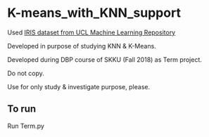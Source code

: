  # K-means_with_KNN_support
  Used [IRIS dataset from UCL Machine Learning Repository](https://archives.ics.uci.edu/ml/dataset/iris)
  
  Developed in purpose of studying KNN & K-Means.
  
  Developed during DBP course of SKKU (Fall 2018) as Term project.
  
  Do not copy.
  
  Use for only study & investigate purpose, please.
  
  
  ## To run
  Run Term.py
